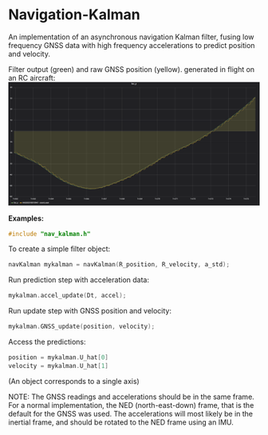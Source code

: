 # Navigation-Kalman
An implementation of an asynchronous navigation Kalman filter, fusing low frequency GNSS data with high frequency accelerations to predict position and velocity.

Filter output (green) and raw GNSS position (yellow). generated in flight on an RC aircraft:
![Filter outputs generated on an RC aircraft, showing the smoothing of the filter](FilterTest.png)

**Examples:**
```cpp
#include "nav_kalman.h"
```
To create a simple filter object:
```cpp
navKalman mykalman = navKalman(R_position, R_velocity, a_std);
```
Run prediction step with acceleration data:
```cpp
mykalman.accel_update(Dt, accel);
```
Run update step with GNSS position and velocity:
```cpp
mykalman.GNSS_update(position, velocity);
```
Access the predictions:
```cpp
position = mykalman.U_hat[0]
velocity = mykalman.U_hat[1]
```

(An object corresponds to a single axis)

NOTE: The GNSS readings and accelerations should be in the same frame. For a normal implementation, the NED (north-east-down) frame, that is the default for the GNSS was used. The accelerations will most likely be in the inertial frame, and should be rotated to the NED frame using an IMU.

